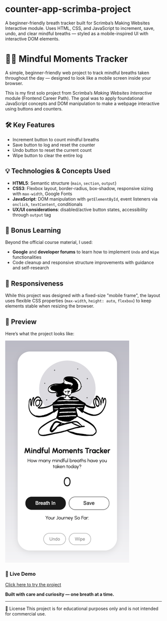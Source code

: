 # counter-app-scrimba-project
A beginner-friendly breath tracker built for Scrimba’s Making Websites Interactive module. Uses HTML, CSS, and JavaScript to increment, save, undo, and clear mindful breaths — styled as a mobile-inspired UI with interactive DOM elements.

# 🧘‍♀️ Mindful Moments Tracker

A simple, beginner-friendly web project to track mindful breaths taken throughout the day — designed to look like a mobile screen inside your browser.

This is my first solo project from Scrimba’s *Making Websites Interactive* module (Frontend Career Path). The goal was to apply foundational JavaScript concepts and DOM manipulation to make a webpage interactive using buttons and counters.

## 🛠️ Key Features
- Increment button to count mindful breaths
- Save button to log and reset the counter
- Undo button to reset the current count
- Wipe button to clear the entire log

## 💡 Technologies & Concepts Used
- **HTML5**: Semantic structure (`main`, `section`, `output`)
- **CSS3**: Flexbox layout, border-radius, box-shadow, responsive sizing with `max-width`, Google Fonts
- **JavaScript**: DOM manipulation with `getElementById`, event listeners via `onclick`, `textContent`, conditionals
- **UX/UI considerations**: disabled/active button states, accessibility through `output` tag

## 🧠 Bonus Learning
Beyond the official course material, I used:
- **Google** and **developer forums** to learn how to implement `Undo` and `Wipe` functionalities
- Code cleanup and responsive structure improvements with guidance and self-research

## 📱 Responsiveness
While this project was designed with a fixed-size "mobile frame", the layout uses flexible CSS properties (`max-width`, `height: auto`, `flexbox`) to keep elements stable when resizing the browser.

## 📸 Preview

Here’s what the project looks like:

![Mindful Moments Tracker Screenshot](./images/screenshot.jpg)

### 🚀 Live Demo

[Click here to try the project]()


**Built with care and curiosity — one breath at a time.**

---

📄 License
This project is for educational purposes only and is not intended for commercial use.
